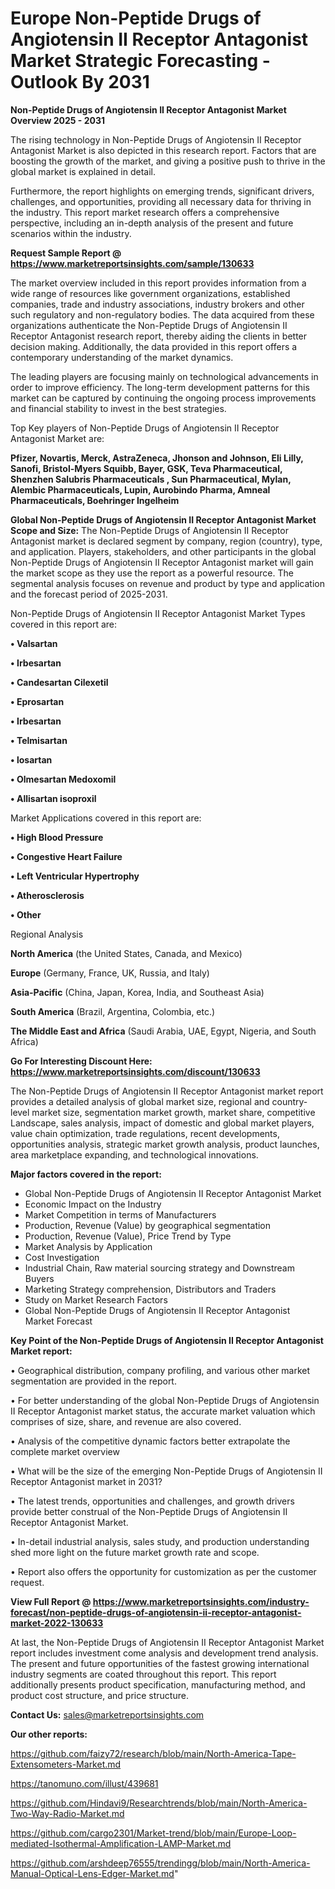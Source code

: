 # Europe Non-Peptide Drugs of Angiotensin II Receptor Antagonist Market Strategic Forecasting - Outlook By 2031

<Strong> Non-Peptide Drugs of Angiotensin II Receptor Antagonist Market Overview 2025 - 2031</strong>

The rising technology in Non-Peptide Drugs of Angiotensin II Receptor Antagonist Market is also depicted in this research report. Factors that are boosting the growth of the market, and giving a positive push to thrive in the global market is explained in detail.

Furthermore, the report highlights on emerging trends, significant drivers, challenges, and opportunities, providing all necessary data for thriving in the industry. This report market research offers a comprehensive perspective, including an in-depth analysis of the present and future scenarios within the industry.

<strong>Request Sample Report @ <a href=https://www.marketreportsinsights.com/sample/130633>https://www.marketreportsinsights.com/sample/130633</a></strong>

The market overview included in this report provides information from a wide range of resources like government organizations, established companies, trade and industry associations, industry brokers and other such regulatory and non-regulatory bodies. The data acquired from these organizations authenticate the Non-Peptide Drugs of Angiotensin II Receptor Antagonist research report, thereby aiding the clients in better decision making. Additionally, the data provided in this report offers a contemporary understanding of the market dynamics.

The leading players are focusing mainly on technological advancements in order to improve efficiency. The long-term development patterns for this market can be captured by continuing the ongoing process improvements and financial stability to invest in the best strategies.

Top Key players of Non-Peptide Drugs of Angiotensin II Receptor Antagonist Market are:

<strong>Pfizer, Novartis, Merck, AstraZeneca, Jhonson and Johnson, Eli Lilly, Sanofi, Bristol-Myers Squibb, Bayer, GSK, Teva Pharmaceutical, Shenzhen Salubris Pharmaceuticals , Sun Pharmaceutical, Mylan, Alembic Pharmaceuticals, Lupin, Aurobindo Pharma, Amneal Pharmaceuticals, Boehringer Ingelheim</strong>

<strong><b>Global Non-Peptide Drugs of Angiotensin II Receptor Antagonist Market Scope and Size:</b></strong>
The Non-Peptide Drugs of Angiotensin II Receptor Antagonist market is declared segment by company, region (country), type, and application. Players, stakeholders, and other participants in the global Non-Peptide Drugs of Angiotensin II Receptor Antagonist market will gain the market scope as they use the report as a powerful resource. The segmental analysis focuses on revenue and product by type and application and the forecast period of 2025-2031.

Non-Peptide Drugs of Angiotensin II Receptor Antagonist Market Types covered in this report are:

<strong>• Valsartan

• Irbesartan

• Candesartan Cilexetil

• Eprosartan

• Irbesartan

• Telmisartan

• losartan

• Olmesartan Medoxomil

• Allisartan isoproxil</strong>

Market Applications covered in this report are:

<strong>• High Blood Pressure

• Congestive Heart Failure

• Left Ventricular Hypertrophy

• Atherosclerosis

• Other</strong> 

Regional Analysis

<strong>North America</strong> (the United States, Canada, and Mexico)

<strong>Europe</strong> (Germany, France, UK, Russia, and Italy)

<strong>Asia-Pacific</strong> (China, Japan, Korea, India, and Southeast Asia)

<strong>South America</strong> (Brazil, Argentina, Colombia, etc.)

<strong>The Middle East and Africa</strong> (Saudi Arabia, UAE, Egypt, Nigeria, and South Africa)

<strong>Go For Interesting Discount Here: <a href=https://www.marketreportsinsights.com/discount/130633>https://www.marketreportsinsights.com/discount/130633</a></strong>

The Non-Peptide Drugs of Angiotensin II Receptor Antagonist market report provides a detailed analysis of global market size, regional and country-level market size, segmentation market growth, market share, competitive Landscape, sales analysis, impact of domestic and global market players, value chain optimization, trade regulations, recent developments, opportunities analysis, strategic market growth analysis, product launches, area marketplace expanding, and technological innovations.

<strong><b>Major factors covered in the report:</b></strong>
<ul>
  <li>Global Non-Peptide Drugs of Angiotensin II Receptor Antagonist Market </li>
  <li>Economic Impact on the Industry</li>
  <li>Market Competition in terms of Manufacturers</li>
  <li>Production, Revenue (Value) by geographical segmentation</li>
  <li>Production, Revenue (Value), Price Trend by Type</li>
  <li>Market Analysis by Application</li>
  <li>Cost Investigation</li>
  <li>Industrial Chain, Raw material sourcing strategy and Downstream Buyers</li>
  <li>Marketing Strategy comprehension, Distributors and Traders</li>
  <li>Study on Market Research Factors</li>
  <li>Global Non-Peptide Drugs of Angiotensin II Receptor Antagonist Market Forecast</li>
</ul>

<strong><b>Key Point of the Non-Peptide Drugs of Angiotensin II Receptor Antagonist Market report:</b></strong>

• Geographical distribution, company profiling, and various other market segmentation are provided in the report.

• For better understanding of the global Non-Peptide Drugs of Angiotensin II Receptor Antagonist market status, the accurate market valuation which comprises of size, share, and revenue are also covered.

• Analysis of the competitive dynamic factors better extrapolate the complete market overview

• What will be the size of the emerging Non-Peptide Drugs of Angiotensin II Receptor Antagonist market in 2031?

• The latest trends, opportunities and challenges, and growth drivers provide better construal of the Non-Peptide Drugs of Angiotensin II Receptor Antagonist Market.

• In-detail industrial analysis, sales study, and production understanding shed more light on the future market growth rate and scope.

• Report also offers the opportunity for customization as per the customer request.

<strong><b>View Full Report @ <a href=https://www.marketreportsinsights.com/industry-forecast/non-peptide-drugs-of-angiotensin-ii-receptor-antagonist-market-2022-130633>https://www.marketreportsinsights.com/industry-forecast/non-peptide-drugs-of-angiotensin-ii-receptor-antagonist-market-2022-130633</a></b></strong>


At last, the Non-Peptide Drugs of Angiotensin II Receptor Antagonist Market report includes investment come analysis and development trend analysis. The present and future opportunities of the fastest growing international industry segments are coated throughout this report. This report additionally presents product specification, manufacturing method, and product cost structure, and price structure.

<strong>Contact Us:</strong>
sales@marketreportsinsights.com

<strong>Our other reports:</strong>

<a href=https://github.com/faizy72/research/blob/main/North-America-Tape-Extensometers-Market.md>https://github.com/faizy72/research/blob/main/North-America-Tape-Extensometers-Market.md</a>

<a href=https://tanomuno.com/illust/439681>https://tanomuno.com/illust/439681</a>

<a href=https://github.com/Hindavi9/Researchtrends/blob/main/North-America-Two-Way-Radio-Market.md>https://github.com/Hindavi9/Researchtrends/blob/main/North-America-Two-Way-Radio-Market.md</a>

<a href=https://github.com/cargo2301/Market-trend/blob/main/Europe-Loop-mediated-Isothermal-Amplification-LAMP-Market.md>https://github.com/cargo2301/Market-trend/blob/main/Europe-Loop-mediated-Isothermal-Amplification-LAMP-Market.md</a>

<a href=https://github.com/arshdeep76555/trendingg/blob/main/North-America-Manual-Optical-Lens-Edger-Market.md>https://github.com/arshdeep76555/trendingg/blob/main/North-America-Manual-Optical-Lens-Edger-Market.md</a>"
